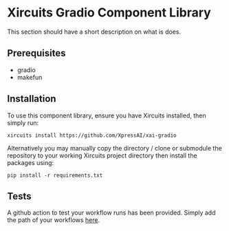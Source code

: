 # Xircuits Gradio Component Library

This section should have a short description on what is does.

## Prerequisites

- gradio
- makefun

## Installation

To use this component library, ensure you have Xircuits installed, then simply run:

```
xircuits install https://github.com/XpressAI/xai-gradio
```

Alternatively you may manually copy the directory / clone or submodule the repository to your working Xircuits project directory then install the packages using:

```
pip install -r requirements.txt
```

## Tests
A github action to test your workflow runs has been provided. Simply add the path of your workflows [here](.github/workflows/run-workflow-tests.yml#L11).